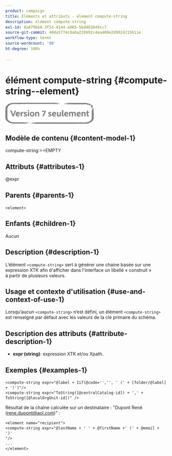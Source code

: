```yaml
---
product: campaign
title: Éléments et attributs - élément compute-string
description: élément compute-string
exl-id: 8a079bb8-3f53-4144-a065-5bd402649cc7
source-git-commit: 40da5774c8a6a228992c4aa400e2d9924215611e
workflow-type: tm+mt
source-wordcount: '90'
ht-degree: 100%

---
```


# élément compute-string {#compute-string--element}

![](../../../assets/v7-only.svg)

## Modèle de contenu {#content-model-1}

compute-string:==EMPTY

## Attributs {#attributes-1}

@expr

## Parents {#parents-1}

`<element>`

## Enfants {#children-1}

Aucun

## Description {#description-1}

L’élément `<compute-string>` sert à générer une chaine basée sur une expression XTK afin d&#39;afficher dans l&#39;interface un libellé « construit » à partir de plusieurs valeurs.

## Usage et contexte d&#39;utilisation {#use-and-context-of-use-1}

Lorsqu’aucun `<compute-string>` n’est défini, un élément `<compute-string>` est renseigné par défaut avec les valeurs de la clé primaire du schéma.

## Description des attributs {#attribute-description-1}

* **expr (string)**: expression XTK et/ou Xpath.

## Exemples       {#examples-1}

```
<compute-string expr="@label + Iif(@code='','', ' (' + [folder/@label] + ')')"/>  
<compute-string expr="ToString([@centralCatalog-id]) + ',' + ToString([@localOrgUnit-id])" />
```

Résultat de la chaîne calculée sur un destinataire : &quot;Dupont René (rene.dupont@aol.com)&quot; :

```
<element name="recipient">
<compute-string expr="@lastName + ' ' + @firstName +' (' + @email + ')'
"/>
...
</element>
```
